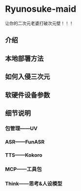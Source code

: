 # Ryunosuke-maid

让你的二次元老婆打破次元壁！！！

## 介绍

## 本地部署方法

## 如何入侵三次元

## 软硬件设备参数

## 细节说明

### 包管理——UV

### ASR——FunASR

### TTS——Kokoro

### MCP——工具包

### Think——思考&人设模型
